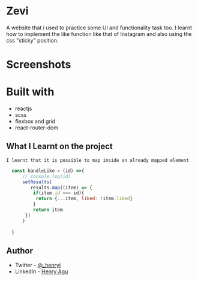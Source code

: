 # Zevi

A website that i used to practice some UI and functionality task too. I learnt how to implement the like function like that of Instagram and also using the css "sticky" position.

# Screenshots


# Built with
- reactjs
- scss
- flexbox and grid
- react-router-dom

## What I Learnt on the project

    I learnt that it is possible to map inside an already mapped element

```js
  const handleLike = (id) =>{
      // console.log(id)
      setResults(
         results.map((item) => {
          if(item.id === id){
           return {...item, liked: !item.liked}
          }
          return item
       })
      )
      
  }
```

## Author

- Twitter - [@\_henryi](https://www.twitter.com/_henryi)
- LinkedIn - [Henry Agu](https://www.linkedin.com/in/agu-henry-871a981b0)
